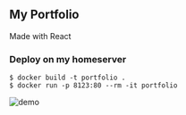 ## My Portfolio
Made with React

### Deploy on my homeserver

```
$ docker build -t portfolio .
$ docker run -p 8123:80 --rm -it portfolio
```

![demo](https://user-images.githubusercontent.com/5894606/201956392-bacf0619-3dd2-4d0a-b302-1f300720e5f1.gif)
